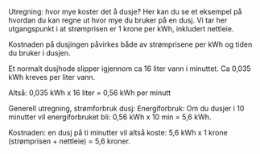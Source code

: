 Utregning: hvor mye koster det å dusje?
Her kan du se et eksempel på hvordan du kan regne ut hvor mye du bruker på en dusj. Vi tar her utgangspunkt i at strømprisen er 1 krone per kWh, inkludert nettleie.

Kostnaden på dusjingen påvirkes både av strømprisene per kWh og tiden du bruker i dusjen.

Et normalt dusjhode slipper igjennom ca 16 liter vann i minuttet. Ca 0,035 kWh kreves per liter vann.

Altså: 0,035 kWh x 16 liter = 0,56 kWh per minutt

Generell utregning, strømforbruk dusj:
Energiforbruk: Om du dusjer i 10 minutter vil energiforbruket bli: 0,56 kWh x 10 min = 5,6 kWh.

Kostnaden: en dusj på ti minutter vil altså koste: 5,6 kWh x 1 krone (strømprisen + nettleie) = 5,6 kroner.